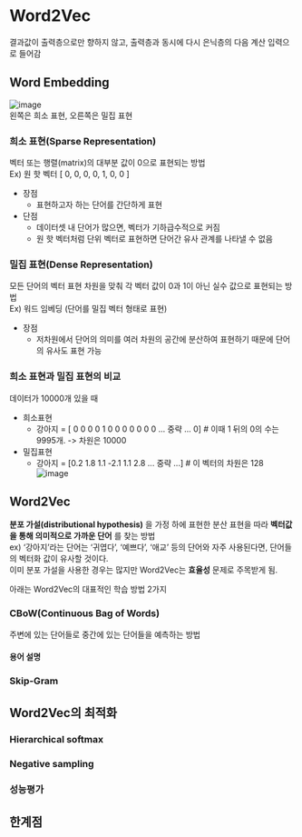 # Word2Vec
결과값이 출력층으로만 향하지 않고, 출력층과 동시에 다시 은닉층의 다음 계산 입력으로 들어감

## Word Embedding
![image](https://github.com/mjkim0819/NI2L_STUDY/assets/108729047/237035bf-6018-4bf5-8c83-b5d982ea1034)  
왼쪽은 희소 표현, 오른쪽은 밀집 표현  
  
### 희소 표현(Sparse Representation)
벡터 또는 행렬(matrix)의 대부분 값이 0으로 표현되는 방법  
Ex) 원 핫 벡터 [ 0, 0, 0, 0, 1, 0, 0 ]  
    
- 장점
  - 표현하고자 하는 단어를 간단하게 표현
- 단점
  - 데이터셋 내 단어가 많으면, 벡터가 기하급수적으로 커짐
  - 원 핫 벡터처럼 단위 벡터로 표현하면 단어간 유사 관계를 나타낼 수 없음  

  
  
### 밀집 표현(Dense Representation)
모든 단어의 벡터 표현 차원을 맞춰 각 벡터 값이 0과 1이 아닌 실수 값으로 표현되는 방법  
Ex) 워드 임베딩 (단어를 밀집 벡터 형태로 표현)  
    
- 장점
  - 저차원에서 단어의 의미를 여러 차원의 공간에 분산하여 표현하기 때문에 단어의 유사도 표현 가능 
  
### 희소 표현과 밀집 표현의 비교
데이터가 10000개 있을 때  
- 희소표현
  - 강아지 = [ 0 0 0 0 1 0 0 0 0 0 0 0 ... 중략 ... 0] # 이때 1 뒤의 0의 수는 9995개.  -> 차원은 10000
- 밀집표현
  - 강아지 = [0.2 1.8 1.1 -2.1 1.1 2.8 ... 중략 ...] # 이 벡터의 차원은 128  
![image](https://github.com/mjkim0819/NI2L_STUDY/assets/108729047/037005fb-aeae-4d4a-9146-e4123a2cfbb9)    
  
  
## Word2Vec
**분포 가설(distributional hypothesis)** 을 가정 하에 표현한 분산 표현을 따라 **벡터값을 통해 의미적으로 가까운 단어** 를 찾는 방법  
ex)  ‘강아지’라는 단어는 ‘귀엽다’, ‘예쁘다’, ‘애교’ 등의 단어와 자주 사용된다면, 단어들의 벡터화 값이 유사할 것이다.  
이미 분포 가설을 사용한 경우는 많지만 Word2Vec는 **효율성** 문제로 주목받게 됨.  

아래는 Word2Vec의 대표적인 학습 방법 2가지  
### CBoW(Continuous Bag of Words)
주변에 있는 단어들로 중간에 있는 단어들을 예측하는 방법  
#### 용어 설명
### Skip-Gram

## Word2Vec의 최적화
### Hierarchical softmax
### Negative sampling
### 성능평가

## 한계점
